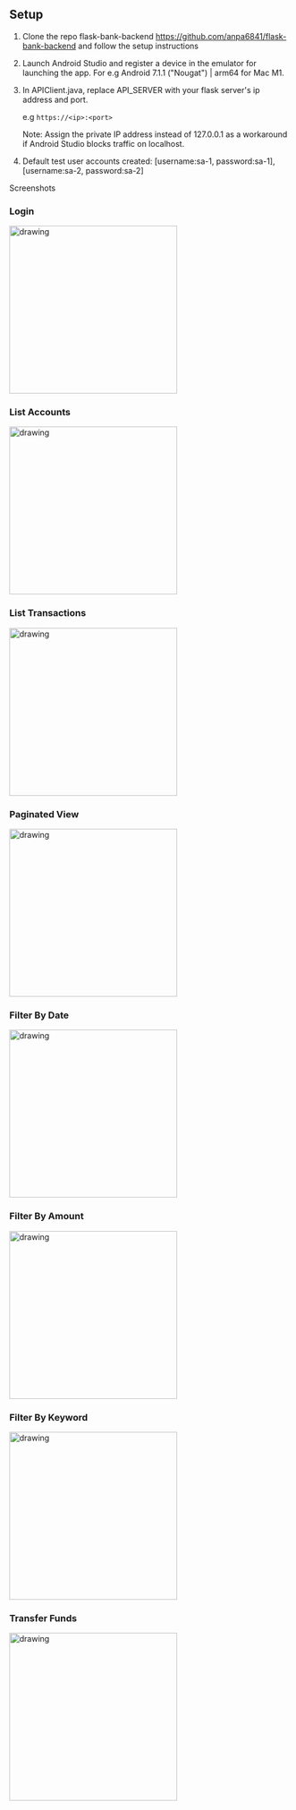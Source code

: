 ## Setup

1. Clone the repo flask-bank-backend https://github.com/anpa6841/flask-bank-backend and follow the  setup instructions

2. Launch Android Studio and register a device in the emulator for launching the app. 
   For e.g Android 7.1.1 ("Nougat") | arm64 for Mac M1.

3. In APIClient.java, replace API_SERVER with your flask server's ip address and port.
   
   e.g `https://<ip>:<port>`

   Note: Assign the private IP address instead of 127.0.0.1 as a workaround if Android Studio blocks
         traffic on localhost.

4.  Default test user accounts created: [username:sa-1, password:sa-1], [username:sa-2, password:sa-2]

Screenshots

### Login

<img src="./screenshots/login.png" alt="drawing" width="300"/>

### List Accounts

<img src="./screenshots/accounts.png" alt="drawing" width="300"/>


### List Transactions

<img src="./screenshots/transactions.png" alt="drawing" width="300"/>

### Paginated View

<img src="./screenshots/paginated_view.png" alt="drawing" width="300" />

### Filter By Date

<img src="./screenshots/filter_by_date.png" alt="drawing" width="300"/>

### Filter By Amount

<img src="./screenshots/filter_by_amount.png" alt="drawing" width="300"/>

### Filter By Keyword

<img src="./screenshots/filter_by_keyword.png" alt="drawing" width="300"/>

### Transfer Funds

<img src="./screenshots/transfer.png" alt="drawing" width="300"/>
